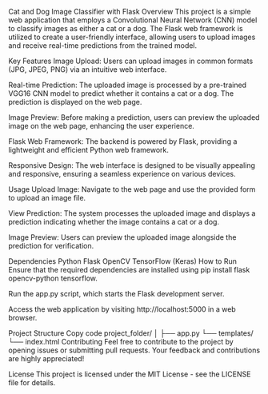 Cat and Dog Image Classifier with Flask
Overview
This project is a simple web application that employs a Convolutional Neural Network (CNN) model to classify images as either a cat or a dog. The Flask web framework is utilized to create a user-friendly interface, allowing users to upload images and receive real-time predictions from the trained model.

Key Features
Image Upload: Users can upload images in common formats (JPG, JPEG, PNG) via an intuitive web interface.

Real-time Prediction: The uploaded image is processed by a pre-trained VGG16 CNN model to predict whether it contains a cat or a dog. The prediction is displayed on the web page.

Image Preview: Before making a prediction, users can preview the uploaded image on the web page, enhancing the user experience.

Flask Web Framework: The backend is powered by Flask, providing a lightweight and efficient Python web framework.

Responsive Design: The web interface is designed to be visually appealing and responsive, ensuring a seamless experience on various devices.

Usage
Upload Image: Navigate to the web page and use the provided form to upload an image file.

View Prediction: The system processes the uploaded image and displays a prediction indicating whether the image contains a cat or a dog.

Image Preview: Users can preview the uploaded image alongside the prediction for verification.

Dependencies
Python
Flask
OpenCV
TensorFlow (Keras)
How to Run
Ensure that the required dependencies are installed using pip install flask opencv-python tensorflow.

Run the app.py script, which starts the Flask development server.

Access the web application by visiting http://localhost:5000 in a web browser.

Project Structure
Copy code
project_folder/
│
├── app.py
└── templates/
    └── index.html
Contributing
Feel free to contribute to the project by opening issues or submitting pull requests. Your feedback and contributions are highly appreciated!

License
This project is licensed under the MIT License - see the LICENSE file for details.




